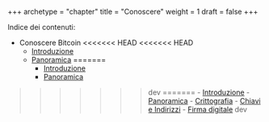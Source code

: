 +++
archetype = "chapter"
title = "Conoscere"
weight = 1
draft = false
+++

Indice dei contenuti:

- Conoscere Bitcoin
<<<<<<< HEAD
<<<<<<< HEAD
	- [Introduzione](https://bitcoin-relearn.github.io/www/1_conoscere/1_conoscere_bitcoin/1_introduzione/index.html)
	- [Panoramica](https://bitcoin-relearn.github.io/www/1_conoscere/1_conoscere_bitcoin/2_panoramica/index.html)
=======
		- [Introduzione](https://bitcoin-relearn.github.io/www/1_conoscere/1_conoscere_bitcoin/1_introduzione/index.html)
		- [Panoramica](https://bitcoin-relearn.github.io/www/1_conoscere/1_conoscere_bitcoin/2_panoramica/index.html)
>>>>>>> dev
=======
	- [Introduzione](https://bitcoin-relearn.github.io/www/1_conoscere/1_conoscere_bitcoin/1_introduzione/index.html)
	- [Panoramica](https://bitcoin-relearn.github.io/www/1_conoscere/1_conoscere_bitcoin/2_panoramica/index.html)
	- [Crittografia](https://bitcoin-relearn.github.io/www/1_conoscere/1_conoscere_bitcoin/3_crittografia/index.html)
	- [Chiavi e Indirizzi](https://bitcoin-relearn.github.io/www/1_conoscere/1_conoscere_bitcoin/4_chiavi_e_indirizzi/index.html)
	- [Firma digitale](https://bitcoin-relearn.github.io/www/1_conoscere/1_conoscere_bitcoin/5_firma_digitale/index.html)
>>>>>>> dev
